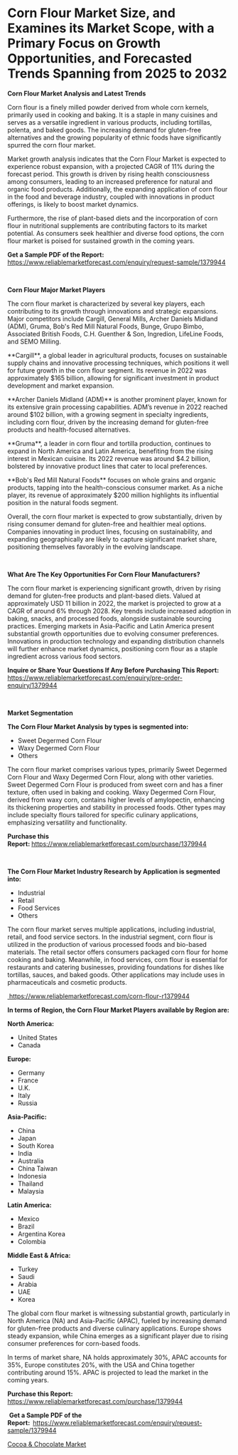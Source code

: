 <p><h1>Corn Flour Market Size, and Examines its Market Scope, with a Primary Focus on Growth Opportunities, and Forecasted Trends Spanning from 2025 to 2032</h1></p><p><strong>Corn Flour Market Analysis and Latest Trends</strong></p>
<p><p>Corn flour is a finely milled powder derived from whole corn kernels, primarily used in cooking and baking. It is a staple in many cuisines and serves as a versatile ingredient in various products, including tortillas, polenta, and baked goods. The increasing demand for gluten-free alternatives and the growing popularity of ethnic foods have significantly spurred the corn flour market. </p><p>Market growth analysis indicates that the Corn Flour Market is expected to experience robust expansion, with a projected CAGR of 11% during the forecast period. This growth is driven by rising health consciousness among consumers, leading to an increased preference for natural and organic food products. Additionally, the expanding application of corn flour in the food and beverage industry, coupled with innovations in product offerings, is likely to boost market dynamics. </p><p>Furthermore, the rise of plant-based diets and the incorporation of corn flour in nutritional supplements are contributing factors to its market potential. As consumers seek healthier and diverse food options, the corn flour market is poised for sustained growth in the coming years.</p></p>
<p><strong>Get a Sample PDF of the Report:&nbsp;</strong> <a href="https://www.reliablemarketforecast.com/enquiry/request-sample/1379944?utm_campaign=1105&utm_medium=2&utm_source=Github&utm_content=ia&utm_term=15022025&utm_id=corn-flour">https://www.reliablemarketforecast.com/enquiry/request-sample/1379944</a></p>
<p>&nbsp;</p>
<p><strong>Corn Flour Major Market Players</strong></p>
<p><p>The corn flour market is characterized by several key players, each contributing to its growth through innovations and strategic expansions. Major competitors include Cargill, General Mills, Archer Daniels Midland (ADM), Gruma, Bob's Red Mill Natural Foods, Bunge, Grupo Bimbo, Associated British Foods, C.H. Guenther & Son, Ingredion, LifeLine Foods, and SEMO Milling.</p><p>**Cargill**, a global leader in agricultural products, focuses on sustainable supply chains and innovative processing techniques, which positions it well for future growth in the corn flour segment. Its revenue in 2022 was approximately $165 billion, allowing for significant investment in product development and market expansion.</p><p>**Archer Daniels Midland (ADM)** is another prominent player, known for its extensive grain processing capabilities. ADM’s revenue in 2022 reached around $102 billion, with a growing segment in specialty ingredients, including corn flour, driven by the increasing demand for gluten-free products and health-focused alternatives.</p><p>**Gruma**, a leader in corn flour and tortilla production, continues to expand in North America and Latin America, benefiting from the rising interest in Mexican cuisine. Its 2022 revenue was around $4.2 billion, bolstered by innovative product lines that cater to local preferences.</p><p>**Bob's Red Mill Natural Foods** focuses on whole grains and organic products, tapping into the health-conscious consumer market. As a niche player, its revenue of approximately $200 million highlights its influential position in the natural foods segment.</p><p>Overall, the corn flour market is expected to grow substantially, driven by rising consumer demand for gluten-free and healthier meal options. Companies innovating in product lines, focusing on sustainability, and expanding geographically are likely to capture significant market share, positioning themselves favorably in the evolving landscape.</p></p>
<p>&nbsp;</p>
<p><strong>What Are The Key Opportunities For Corn Flour Manufacturers?</strong></p>
<p><p>The corn flour market is experiencing significant growth, driven by rising demand for gluten-free products and plant-based diets. Valued at approximately USD 11 billion in 2022, the market is projected to grow at a CAGR of around 6% through 2028. Key trends include increased adoption in baking, snacks, and processed foods, alongside sustainable sourcing practices. Emerging markets in Asia-Pacific and Latin America present substantial growth opportunities due to evolving consumer preferences. Innovations in production technology and expanding distribution channels will further enhance market dynamics, positioning corn flour as a staple ingredient across various food sectors.</p></p>
<p><strong>Inquire or Share Your Questions If Any Before Purchasing This Report:</strong> <a href="https://www.reliablemarketforecast.com/enquiry/pre-order-enquiry/1379944?utm_campaign=1105&utm_medium=2&utm_source=Github&utm_content=ia&utm_term=15022025&utm_id=corn-flour">https://www.reliablemarketforecast.com/enquiry/pre-order-enquiry/1379944</a></p>
<p>&nbsp;</p>
<p><strong>Market Segmentation</strong></p>
<p><strong>The Corn Flour Market Analysis by types is segmented into:</strong></p>
<p><ul><li>Sweet Degermed Corn Flour</li><li>Waxy Degermed Corn Flour</li><li>Others</li></ul></p>
<p><p>The corn flour market comprises various types, primarily Sweet Degermed Corn Flour and Waxy Degermed Corn Flour, along with other varieties. Sweet Degermed Corn Flour is produced from sweet corn and has a finer texture, often used in baking and cooking. Waxy Degermed Corn Flour, derived from waxy corn, contains higher levels of amylopectin, enhancing its thickening properties and stability in processed foods. Other types may include specialty flours tailored for specific culinary applications, emphasizing versatility and functionality.</p></p>
<p><strong>Purchase this Report:&nbsp;</strong><a href="https://www.reliablemarketforecast.com/purchase/1379944?utm_campaign=1105&utm_medium=2&utm_source=Github&utm_content=ia&utm_term=15022025&utm_id=corn-flour">https://www.reliablemarketforecast.com/purchase/1379944</a></p>
<p>&nbsp;</p>
<p><strong>The Corn Flour Market Industry Research by Application is segmented into:</strong></p>
<p><ul><li>Industrial</li><li>Retail</li><li>Food Services</li><li>Others</li></ul></p>
<p><p>The corn flour market serves multiple applications, including industrial, retail, and food service sectors. In the industrial segment, corn flour is utilized in the production of various processed foods and bio-based materials. The retail sector offers consumers packaged corn flour for home cooking and baking. Meanwhile, in food services, corn flour is essential for restaurants and catering businesses, providing foundations for dishes like tortillas, sauces, and baked goods. Other applications may include uses in pharmaceuticals and cosmetic products.</p></p>
<p><a href="https://www.reliablemarketforecast.com/corn-flour-r1379944?utm_campaign=1105&utm_medium=2&utm_source=Github&utm_content=ia&utm_term=15022025&utm_id=corn-flour">&nbsp;https://www.reliablemarketforecast.com/corn-flour-r1379944</a></p>
<p><strong>In terms of Region, the Corn Flour Market Players available by Region are:</strong></p>
<p>
    <p> <strong> North America: </strong>
        <ul>
            <li>United States</li>
            <li>Canada</li>
        </ul>
        </p> 
    <p> <strong> Europe: </strong>
        <ul>
            <li>Germany</li>
            <li>France</li>
            <li>U.K.</li>
            <li>Italy</li>
            <li>Russia</li>
        </ul>
        </p> 
    <p> <strong> Asia-Pacific: </strong>
        <ul>
            <li>China</li>
            <li>Japan</li>
            <li>South Korea</li>
            <li>India</li>
            <li>Australia</li>
            <li>China Taiwan</li>
            <li>Indonesia</li>
            <li>Thailand</li>
            <li>Malaysia</li>
        </ul>
        </p> 
    <p> <strong> Latin America: </strong>
        <ul>
            <li>Mexico</li>
            <li>Brazil</li>
            <li>Argentina Korea</li>
            <li>Colombia</li>
        </ul>
        </p> 
    <p> <strong> Middle East & Africa: </strong>
        <ul>
            <li>Turkey</li>
            <li>Saudi</li>
            <li>Arabia</li>
            <li>UAE</li>
            <li>Korea</li>
        </ul>
    </p>
    </p>
<p><p>The global corn flour market is witnessing substantial growth, particularly in North America (NA) and Asia-Pacific (APAC), fueled by increasing demand for gluten-free products and diverse culinary applications. Europe shows steady expansion, while China emerges as a significant player due to rising consumer preferences for corn-based foods. </p><p>In terms of market share, NA holds approximately 30%, APAC accounts for 35%, Europe constitutes 20%, with the USA and China together contributing around 15%. APAC is projected to lead the market in the coming years.</p></p>
<p><strong>Purchase this Report: </strong><a href="https://www.reliablemarketforecast.com/purchase/1379944?utm_campaign=1105&utm_medium=2&utm_source=Github&utm_content=ia&utm_term=15022025&utm_id=corn-flour">https://www.reliablemarketforecast.com/purchase/1379944</a></p>
<p>&nbsp;<strong>Get a Sample PDF of the Report:&nbsp;&nbsp;</strong><a href="https://www.reliablemarketforecast.com/enquiry/request-sample/1379944?utm_campaign=1105&utm_medium=2&utm_source=Github&utm_content=ia&utm_term=15022025&utm_id=corn-flour">https://www.reliablemarketforecast.com/enquiry/request-sample/1379944</a></p>
<p><strong></strong></p>
<p><p><a href="https://github.com/prosalinda88/Market-Research-Report-List-7/blob/main/cocoa-chocolate-market.md?utm_campaign=1105&utm_medium=2&utm_source=Github&utm_content=ia&utm_term=15022025&utm_id=corn-flour">Cocoa & Chocolate Market</a></p></p>